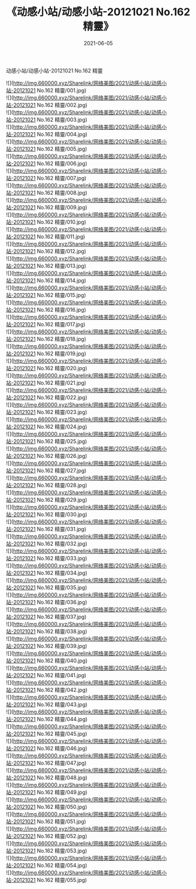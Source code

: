 ﻿---
layout: post
title:  《动感小站/动感小站-20121021 No.162 精靈》
date:   2021-06-05
img: http://img.660000.xyz/Sharelink/网络美图/2021/动感小站/动感小站-20121021 No.162 精靈/000.jpg
categories: [美女, 清纯, 唯美]
---

动感小站/动感小站-20121021 No.162 精靈

 ![](http://img.660000.xyz/Sharelink/网络美图/2021/动感小站/动感小站-20121021 No.162 精靈/001.jpg) <br>![](http://img.660000.xyz/Sharelink/网络美图/2021/动感小站/动感小站-20121021 No.162 精靈/002.jpg) <br>![](http://img.660000.xyz/Sharelink/网络美图/2021/动感小站/动感小站-20121021 No.162 精靈/003.jpg) <br>![](http://img.660000.xyz/Sharelink/网络美图/2021/动感小站/动感小站-20121021 No.162 精靈/004.jpg) <br>![](http://img.660000.xyz/Sharelink/网络美图/2021/动感小站/动感小站-20121021 No.162 精靈/005.jpg) <br>![](http://img.660000.xyz/Sharelink/网络美图/2021/动感小站/动感小站-20121021 No.162 精靈/006.jpg) <br>![](http://img.660000.xyz/Sharelink/网络美图/2021/动感小站/动感小站-20121021 No.162 精靈/007.jpg) <br>![](http://img.660000.xyz/Sharelink/网络美图/2021/动感小站/动感小站-20121021 No.162 精靈/008.jpg) <br>![](http://img.660000.xyz/Sharelink/网络美图/2021/动感小站/动感小站-20121021 No.162 精靈/009.jpg) <br>![](http://img.660000.xyz/Sharelink/网络美图/2021/动感小站/动感小站-20121021 No.162 精靈/010.jpg) <br>![](http://img.660000.xyz/Sharelink/网络美图/2021/动感小站/动感小站-20121021 No.162 精靈/011.jpg) <br>![](http://img.660000.xyz/Sharelink/网络美图/2021/动感小站/动感小站-20121021 No.162 精靈/012.jpg) <br>![](http://img.660000.xyz/Sharelink/网络美图/2021/动感小站/动感小站-20121021 No.162 精靈/013.jpg) <br>![](http://img.660000.xyz/Sharelink/网络美图/2021/动感小站/动感小站-20121021 No.162 精靈/014.jpg) <br>![](http://img.660000.xyz/Sharelink/网络美图/2021/动感小站/动感小站-20121021 No.162 精靈/015.jpg) <br>![](http://img.660000.xyz/Sharelink/网络美图/2021/动感小站/动感小站-20121021 No.162 精靈/016.jpg) <br>![](http://img.660000.xyz/Sharelink/网络美图/2021/动感小站/动感小站-20121021 No.162 精靈/017.jpg) <br>![](http://img.660000.xyz/Sharelink/网络美图/2021/动感小站/动感小站-20121021 No.162 精靈/018.jpg) <br>![](http://img.660000.xyz/Sharelink/网络美图/2021/动感小站/动感小站-20121021 No.162 精靈/019.jpg) <br>![](http://img.660000.xyz/Sharelink/网络美图/2021/动感小站/动感小站-20121021 No.162 精靈/020.jpg) <br>![](http://img.660000.xyz/Sharelink/网络美图/2021/动感小站/动感小站-20121021 No.162 精靈/021.jpg) <br>![](http://img.660000.xyz/Sharelink/网络美图/2021/动感小站/动感小站-20121021 No.162 精靈/022.jpg) <br>![](http://img.660000.xyz/Sharelink/网络美图/2021/动感小站/动感小站-20121021 No.162 精靈/023.jpg) <br>![](http://img.660000.xyz/Sharelink/网络美图/2021/动感小站/动感小站-20121021 No.162 精靈/024.jpg) <br>![](http://img.660000.xyz/Sharelink/网络美图/2021/动感小站/动感小站-20121021 No.162 精靈/025.jpg) <br>![](http://img.660000.xyz/Sharelink/网络美图/2021/动感小站/动感小站-20121021 No.162 精靈/026.jpg) <br>![](http://img.660000.xyz/Sharelink/网络美图/2021/动感小站/动感小站-20121021 No.162 精靈/027.jpg) <br>![](http://img.660000.xyz/Sharelink/网络美图/2021/动感小站/动感小站-20121021 No.162 精靈/028.jpg) <br>![](http://img.660000.xyz/Sharelink/网络美图/2021/动感小站/动感小站-20121021 No.162 精靈/029.jpg) <br>![](http://img.660000.xyz/Sharelink/网络美图/2021/动感小站/动感小站-20121021 No.162 精靈/030.jpg) <br>![](http://img.660000.xyz/Sharelink/网络美图/2021/动感小站/动感小站-20121021 No.162 精靈/031.jpg) <br>![](http://img.660000.xyz/Sharelink/网络美图/2021/动感小站/动感小站-20121021 No.162 精靈/032.jpg) <br>![](http://img.660000.xyz/Sharelink/网络美图/2021/动感小站/动感小站-20121021 No.162 精靈/033.jpg) <br>![](http://img.660000.xyz/Sharelink/网络美图/2021/动感小站/动感小站-20121021 No.162 精靈/034.jpg) <br>![](http://img.660000.xyz/Sharelink/网络美图/2021/动感小站/动感小站-20121021 No.162 精靈/035.jpg) <br>![](http://img.660000.xyz/Sharelink/网络美图/2021/动感小站/动感小站-20121021 No.162 精靈/036.jpg) <br>![](http://img.660000.xyz/Sharelink/网络美图/2021/动感小站/动感小站-20121021 No.162 精靈/037.jpg) <br>![](http://img.660000.xyz/Sharelink/网络美图/2021/动感小站/动感小站-20121021 No.162 精靈/038.jpg) <br>![](http://img.660000.xyz/Sharelink/网络美图/2021/动感小站/动感小站-20121021 No.162 精靈/039.jpg) <br>![](http://img.660000.xyz/Sharelink/网络美图/2021/动感小站/动感小站-20121021 No.162 精靈/040.jpg) <br>![](http://img.660000.xyz/Sharelink/网络美图/2021/动感小站/动感小站-20121021 No.162 精靈/041.jpg) <br>![](http://img.660000.xyz/Sharelink/网络美图/2021/动感小站/动感小站-20121021 No.162 精靈/042.jpg) <br>![](http://img.660000.xyz/Sharelink/网络美图/2021/动感小站/动感小站-20121021 No.162 精靈/043.jpg) <br>![](http://img.660000.xyz/Sharelink/网络美图/2021/动感小站/动感小站-20121021 No.162 精靈/044.jpg) <br>![](http://img.660000.xyz/Sharelink/网络美图/2021/动感小站/动感小站-20121021 No.162 精靈/045.jpg) <br>![](http://img.660000.xyz/Sharelink/网络美图/2021/动感小站/动感小站-20121021 No.162 精靈/046.jpg) <br>![](http://img.660000.xyz/Sharelink/网络美图/2021/动感小站/动感小站-20121021 No.162 精靈/047.jpg) <br>![](http://img.660000.xyz/Sharelink/网络美图/2021/动感小站/动感小站-20121021 No.162 精靈/048.jpg) <br>![](http://img.660000.xyz/Sharelink/网络美图/2021/动感小站/动感小站-20121021 No.162 精靈/049.jpg) <br>![](http://img.660000.xyz/Sharelink/网络美图/2021/动感小站/动感小站-20121021 No.162 精靈/050.jpg) <br>![](http://img.660000.xyz/Sharelink/网络美图/2021/动感小站/动感小站-20121021 No.162 精靈/051.jpg) <br>![](http://img.660000.xyz/Sharelink/网络美图/2021/动感小站/动感小站-20121021 No.162 精靈/052.jpg) <br>![](http://img.660000.xyz/Sharelink/网络美图/2021/动感小站/动感小站-20121021 No.162 精靈/053.jpg) <br>![](http://img.660000.xyz/Sharelink/网络美图/2021/动感小站/动感小站-20121021 No.162 精靈/054.jpg) <br>![](http://img.660000.xyz/Sharelink/网络美图/2021/动感小站/动感小站-20121021 No.162 精靈/055.jpg) <br>